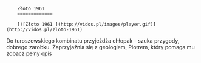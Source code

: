 
        Złoto 1961 
        =============
        
        [![Złoto 1961 ](http://vidos.pl/images/player.gif)](http://vidos.pl/zloto-1961)
        
        
 Do turoszowskiego kombinatu przyjeżdża chłopak - szuka przygody, dobrego zarobku. Zaprzyjaźnia się z geologiem, Piotrem, który pomaga mu zobacz pełny opis
    